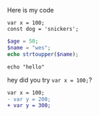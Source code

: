 Here is my code
	
	var x = 100;
	const dog = 'snickers';
	
```php
$age = 50;
$name = "wes";
echo strtoupper($name);
```

```
echo "hello"
```

hey did you try `var x = 100;`?

```diff
var x = 100;
- var y = 200;
+ var y = 300;
```